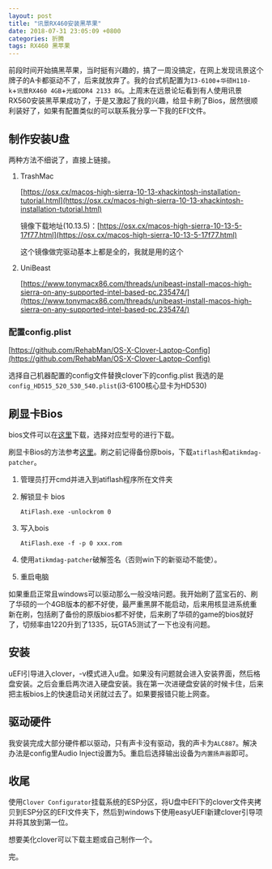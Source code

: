 ```yaml
---
layout: post
title: "讯景RX460安装黑苹果"
date: 2018-07-31 23:05:09 +0800
categories: 折腾
tags: RX460 黑苹果
---
```

前段时间开始搞黑苹果，当时挺有兴趣的，搞了一周没搞定，在网上发现讯景这个牌子的A卡都驱动不了，后来就放弃了。我的台式机配置为`I3-6100`+`华硕H110-k`+`讯景RX460 4GB`+`光威DDR4 2133 8G`。上周末在远景论坛看到有人使用讯景RX560安装黑苹果成功了，于是又激起了我的兴趣，给显卡刷了Bios，居然很顺利装好了，如果有配置类似的可以联系我分享一下我的EFI文件。

## 制作安装U盘

两种方法不细说了，直接上链接。

1. TrashMac

    [https://osx.cx/macos-high-sierra-10-13-xhackintosh-installation-tutorial.html](https://osx.cx/macos-high-sierra-10-13-xhackintosh-installation-tutorial.html)

    镜像下载地址(10.13.5)：[https://osx.cx/macos-high-sierra-10-13-5-17f77.html](https://osx.cx/macos-high-sierra-10-13-5-17f77.html)

    这个镜像做完驱动基本上都是全的，我就是用的这个

2. UniBeast

    [https://www.tonymacx86.com/threads/unibeast-install-macos-high-sierra-on-any-supported-intel-based-pc.235474/](https://www.tonymacx86.com/threads/unibeast-install-macos-high-sierra-on-any-supported-intel-based-pc.235474/)

### 配置config.plist
[https://github.com/RehabMan/OS-X-Clover-Laptop-Config](https://github.com/RehabMan/OS-X-Clover-Laptop-Config)

选择自己机器配置的config文件替换clover下的config.plist
我选的是`config_HD515_520_530_540.plist`(i3-6100核心显卡为HD530)

## 刷显卡Bios

bios文件可以在[这里](https://www.techpowerup.com/vgabios/?architecture=AMD&manufacturer=Asus&model=RX+560&version=&interface=&memType=&memSize=&since=)下载，选择对应型号的进行下载。

刷显卡Bios的方法参考[这里](http://mybt.cn/html/shishang/18.html)。刷之前记得备份原bois，下载`atiflash`和`atikmdag-patcher`。

1. 管理员打开cmd并进入到atiflash程序所在文件夹

2. 解锁显卡 bios
    ```
    AtiFlash.exe -unlockrom 0
    ```
3. 写入bois
    ```
    AtiFlash.exe -f -p 0 xxx.rom
    ```
4. 使用`atikmdag-patcher`破解签名（否则win下的新驱动不能使）。
5. 重启电脑

如果重启正常且windows可以驱动那么一般没啥问题。我开始刷了蓝宝石的、刷了华硕的一个4GB版本的都不好使，最严重黑屏不能启动，后来用核显进系统重新在刷，包括刷了备份的原版bios都不好使，后来刷了华硕的game的bios就好了，切频率由1220升到了1335，玩GTA5测试了一下也没有问题。

## 安装

uEFI引导进入clover，-v模式进入u盘。如果没有问题就会进入安装界面，然后格盘安装。之后会重启两次进入硬盘安装。我在第一次进硬盘安装的时候卡住，后来把主板bios上的快速启动关闭就过去了。如果要报错只能上网查。

## 驱动硬件

我安装完成大部分硬件都以驱动，只有声卡没有驱动，我的声卡为`ALC887`。解决办法是config里Audio Inject设置为5。重启后选择输出设备为`内置扬声器`即可。

## 收尾

使用`Clover Configurator`挂载系统的ESP分区，将U盘中EFI下的clover文件夹拷贝到ESP分区的EFI文件夹下，然后到windows下使用easyUEFI新建clover引导项并将其放到第一位。

想要美化clover可以下载主题或自己制作一个。

完。